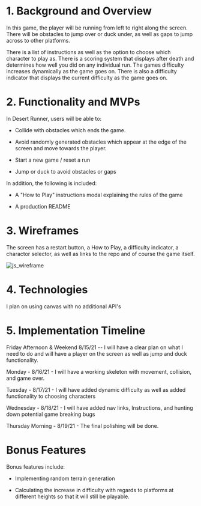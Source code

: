 <h1>1. Background and Overview</h1>

In this game, the player will be running from left to right
along the screen. There will be obstacles to jump over or 
duck under, as well as gaps to jump across to other platforms.

There is a list of instructions as well as the option 
to choose which character to play as. There is a scoring 
system that displays after death and determines how well
you did on any individual run. The games difficulty increases
dynamically as the game goes on. There is also a difficulty 
indicator that displays the current difficulty as the game 
goes on. 

<h1>2. Functionality and MVPs</h1>

In Desert Runner, users will be able to:

- Collide with obstacles which ends the game.

- Avoid randomly generated obstacles which appear at the edge of the screen and move towards the player.

- Start a new game / reset a run

- Jump or duck to avoid obstacles or gaps

 

In addition, the following is included:

- A "How to Play" instructions modal explaining the rules of the game

- A production README

<h1>3. Wireframes</h1>

The screen has a restart button, a How to Play, a difficulty
indicator, a charactor selector, as well as links to the repo
and of course the game itself.

![js_wireframe](https://user-images.githubusercontent.com/84539591/129268515-51c80aeb-0f6a-4e01-bd8c-9d1f13298370.png)

<h1>4. Technologies</h1>

I plan on using canvas with no additional API's

<h1>5. Implementation Timeline</h1>

Friday Afternoon & Weekend  8/15/21 -- I will have a clear plan on what I need to do and will have a player on the screen as well as jump and duck functionality.

Monday - 8/16/21 - I will have a working skeleton with movement, collision, and game over.

Tuesday - 8/17/21 - I will have added dynamic difficulty as well as added functionality to choosing characters

Wednesday - 8/18/21 - I will have added nav links, Instructions, and hunting down potential game breaking bugs

Thursday Morning - 8/19/21 - The final polishing will be done.

<h1> Bonus Features </h1>

Bonus features include: 

- Implementing random terrain generation

- Calculating the increase in difficulty with regards to platforms at different heights so that it will still be playable.







